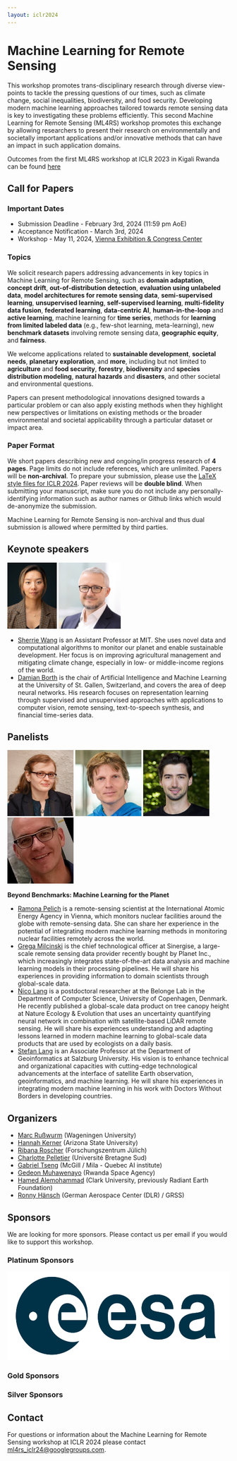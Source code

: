 ```yaml
---
layout: iclr2024
---
```

# Machine Learning for Remote Sensing

This workshop promotes trans-disciplinary research through diverse view-points to tackle the pressing questions of our times, such as climate change, social inequalities, biodiversity, and food security. 
Developing modern machine learning approaches tailored towards remote sensing data is key to investigating these problems efficiently. This second Machine Learning for Remote Sensing (ML4RS) workshop promotes this exchange by allowing researchers to present their research on environmentally and societally important applications and/or  innovative methods that can have an impact in such application domains. 

Outcomes from the first ML4RS workshop at ICLR 2023 in Kigali Rwanda can be found [here](https://nasaharvest.github.io/ml-for-remote-sensing/iclr2023/)

## Call for Papers

### Important Dates
- Submission Deadline - February 3rd, 2024 (11:59 pm AoE)
- Acceptance Notification - March 3rd, 2024
- Workshop - May 11, 2024, [Vienna Exhibition & Congress Center](https://www.google.com/maps/place/Messe+Wien+Exhibition+Congress+Center/@48.217191,16.4090272,15z/data=!4m2!3m1!1s0x0:0x51b94dc6a5158516?sa=X&ved=2ahUKEwjD1tzSlIODAxVChP0HHZV-ChQQ_BJ6BAgPEAA)

### Topics

We solicit research papers addressing advancements in key topics in Machine Learning for Remote Sensing, such as **domain adaptation**, **concept drift**, **out-of-distribution detection**, **evaluation using unlabeled data**, **model architectures for remote sensing data**, **semi-supervised learning**, **unsupervised learning**, **self-supervised learning**, **multi-fidelity data fusion**, **federated learning**, **data-centric AI**, **human-in-the-loop** and **active learning**, machine learning for **time series**, methods for **learning from limited labeled data** (e.g., few-shot learning, meta-learning), new **benchmark datasets** involving remote sensing data, **geographic equity**, and **fairness**. 

We welcome applications related to **sustainable development**, **societal needs**, **planetary exploration**, and **more**, including but not limited to **agriculture** and **food security**, **forestry**, **biodiversity** and **species distribution modeling**, **natural hazards** and **disasters**, and other societal and environmental questions. 

Papers can present methodological innovations designed towards a particular problem or can also apply existing methods when they highlight new perspectives or limitations on existing methods or the broader environmental and societal applicability through a particular dataset or impact area.

### Paper Format

We short papers describing new and ongoing/in progress research of **4 pages**. Page limits do not include references, which are unlimited. Papers will be **non-archival**. To prepare your submission, please use the [LaTeX style files for ICLR 2024](https://github.com/ICLR/Master-Template/raw/master/iclr2024.zip). Paper reviews will be **double blind**. When submitting your manuscript, make sure you do not include any personally-identifying information such as author names or Github links which would de-anonymize the submission.

Machine Learning for Remote Sensing is non-archival and thus dual submission is allowed where permitted by third parties.

<!-- TBD
**Submission site:** [https://cmt3.research.microsoft.com/ICLRMLRS2023](https://cmt3.research.microsoft.com/ICLRMLRS2023)
-->

<!-- 
## Schedule 

| Start time | Topic                                                    |
| ---------- | -------------------------------------------------------- |
>

<!-- TBD
**Accepted Papers**

|              | Paper Title           | Authors |
|--------------|-----------------------|---------|
|              |                       |         |
-->

## Keynote speakers

<img src="./images/keynotes/sherriewang.jpeg" alt="Sherrie Wang" height="150px"/>
<img src="./images/keynotes/damianborth.jpeg" alt="Damian Borth" height="150px"/>

- [Sherrie Wang](https://idss.mit.edu/staff/sherrie-wang/) is an Assistant Professor at MIT. She uses novel data and computational algorithms to monitor our planet and enable sustainable development. Her focus is on improving agricultural management and mitigating climate change, especially in low- or middle-income regions of the world. 
- [Damian Borth](https://www.unisg.ch/de/universitaet/ueber-uns/organisation/detail/person-id/f72a2a1d-94ae-4b74-ae82-cc898ae53284/) is the chair of Artificial Intelligence and Machine Learning at the University of St. Gallen, Switzerland, and covers the area of deep neural networks. His research focuses on representation learning through supervised and unsupervised approaches with applications to computer vision, remote sensing, text-to-speech synthesis, and financial time-series data. 

## Panelists 

<img src="./images/panel/ramonapelich.jpeg" alt="Ramona Pelich" height="150px"/>
<img src="./images/panel/gregamilcinski.jpeg" alt="Greca Milcinski" height="150px"/>
<img src="./images/panel/nicolang.jpeg" alt="Nico Lang" height="150px"/>
<img src="./images/panel/stefanlang.jpeg" alt="Stefan Lang" height="150px"/>

**Beyond Benchmarks: Machine Learning for the Planet**

- [Ramona Pelich](https://www.linkedin.com/in/ramona-pelich/) is a remote-sensing scientist at the International Atomic Energy Agency in Vienna, which monitors nuclear facilities around the globe with remote-sensing data. She can share her experience in the potential of integrating modern machine learning methods in monitoring nuclear facilities remotely across the world.
- [Grega Milcinski](https://www.linkedin.com/in/gregamilcinski/) is the chief technological officer at Sinergise, a large-scale remote sensing data provider recently bought by Planet Inc., which increasingly integrates state-of-the-art data analysis and machine learning models in their processing pipelines. He will share his experiences in providing information to domain scientists through global-scale data.
- [Nico Lang](https://langnico.github.io/) is a postdoctoral researcher at the Belonge Lab in the Department of Computer Science, University of Copenhagen, Denmark. He recently published a global-scale data product on tree canopy height at Nature Ecology & Evolution that uses an uncertainty quantifying neural network in combination with satellite-based LiDAR remote sensing. He will share his experiences understanding and adapting lessons learned in modern machine learning to global-scale data products that are used by ecologists on a daily basis.
- [Stefan Lang](https://www.linkedin.com/in/stefan-lang-5541643/) is an Associate Professor at the Department of Geoinformatics at Salzburg University. His vision is to enhance technical and organizational capacities with cutting-edge technological advancements at the interface of satellite Earth observation, geoinformatics, and machine learning. He will share his experiences in integrating modern machine learning in his work with Doctors Without Borders in developing countries. 

## Organizers

- [Marc Rußwurm](http://marcrusswurm.com/) (Wageningen University)
- [Hannah Kerner](https://hannah-rae.github.io/) (Arizona State University)
- [Ribana Roscher](https://rs.ipb.uni-bonn.de/people/prof-dr-ing-ribana-roscher/) (Forschungszentrum Jülich)
- [Charlotte Pelletier](https://sites.google.com/site/charpelletier/home) (Université Bretagne Sud)
- [Gabriel Tseng](https://gabrieltseng.github.io/) (McGill / Mila - Quebec AI institute)
- [Gedeon Muhawenayo](https://gedeonmuhawenayo.github.io/) (Rwanda Space Agency)
- [Hamed Alemohammad](https://hamedalemo.github.io/) (Clark University, previously Radiant Earth Foundation)
- [Ronny Hänsch](http://www.rhaensch.de/) (German Aerospace Center (DLR) / GRSS)

<!-- TBD
## Program Committee

| Full name              | Organization                          |
| --------------------- | ------------------------------------- |
| Alex Hernandez-Garcia | Mila - Quebec AI Institute            |
| Anthony Ortiz         | Microsoft                             |
| Anthony Vodacek       | Rochester Institute of Technology     |
|Arthur Ouaknine        | Telecom Paris                         |
|Begum Demir            | TU Berlin                             |
|Bertrand Le Saux       | ESA / Phi-lab                         |
|Caleb Robinson         | Microsoft AI for Good Research Lab    |
|Charlotte Pelletier    | Université de Bretagne du Sud         |
|Christian Ayala        | Tracasa Instrumental                  |
|Dalton Lunga           | Oak Ridge National Laboratory         |
|Devis Tuia             | EPFL                                  |
|Jan Dirk Wegner        | University of Zurich                  |
|Jocelyn Chanussot      | Grenoble Institute of Technology      |
|Jonathan Sullivan      | University of Arizona                 |
|Kevin Booth            | Radiant Earth Foundation              |
|Kristof Van Tricht     | VITO                                  |
|Lewis Fishgold         | Azavea                                |
|Loic Landrieu          | IGN                                   |
|Lukas Kondmann         | German Aerospace Center               |
|Marc Rußwurm           | École Polytechnique Fédérale de Lausanne|
|Mark Wronkiewicz       | Jet Propulsion Laboratory             |
|Nathan Jacobs          | Washington University in St. Louis    |
|Patrick Gray           | Select One                            |
|Pedram Ghamisi         | Helmholtz-Zentrum Dresden-Rossendorf  |
|Qiusheng Wu            | University of Tennessee               |
|Ritvik Sahajpal        | University of Maryland                |
|Rohit Mukherjee        | The University of Arizona             |
|Sergii Skakun          | University of Maryland                |
|Subit Chakrabarti      | Cloud To Street                       |
|Tyler Erickson         | independent                           |
|VIvien Sainte Fare Garnot| University of Zurich                |
|Zhiang Chen            | Arizona State University              |
|Zhuangfang Yi          | Regrow                                |
-->

<!-- TBD
## Travel Support
Limited funding is available to support the travel of students to attend the workshop held at ICLR 2024. Awards are based on merit with additional consideration based on need and travel distance. Priority will be given to those whose papers are accepted for presentation at the workshop.

The deadline for submitting this application was February 26, 11:59pm Anywhere on Earth.

[Application form link](https://docs.google.com/forms/d/e/1FAIpQLSdW719hQudD-LjxfjiJJ8fP8LBaVm4wi-WcnrEik8Pkh2ZgOw/viewform)
-->

## Sponsors

We are looking for more sponsors. Please contact us per email if you would like to support this workshop.

### Platinum Sponsors <!-- 3000 EUR -->

<img src="./images/sponsors/esa.png" alt="ESA" height="200px"/>

### Gold Sponsors <!-- 1000 EUR -->

### Silver Sponsors <!-- 500 EUR -->

## Contact
For questions or information about the Machine Learning for Remote Sensing workshop at ICLR 2024 please contact [ml4rs_iclr24@googlegroups.com](mailto:ml4rs_iclr24@googlegroups.com).
